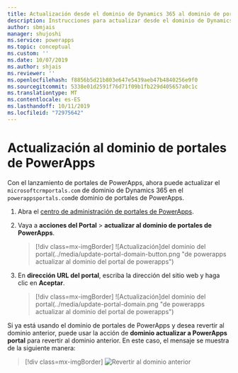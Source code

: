 ```yaml
---
title: Actualización desde el dominio de Dynamics 365 al dominio de portales de PowerApps | MicrosoftDocs
description: Instrucciones para actualizar desde el dominio de Dynamics 365 al dominio de portales de PowerApps.
author: sbmjais
manager: shujoshi
ms.service: powerapps
ms.topic: conceptual
ms.custom: ''
ms.date: 10/07/2019
ms.author: shjais
ms.reviewer: ''
ms.openlocfilehash: f8856b5d21b803e647e5439aeb47b4840256e9f0
ms.sourcegitcommit: 5338e01d2591f76d71f09b1fb229d405657a0c1c
ms.translationtype: MT
ms.contentlocale: es-ES
ms.lasthandoff: 10/11/2019
ms.locfileid: "72975642"
---
```

# <a name="update-to-powerapps-portals-domain"></a>Actualización al dominio de portales de PowerApps

Con el lanzamiento de portales de PowerApps, ahora puede actualizar el `microsoftcrmportals.com` de dominio de Dynamics 365 en el `powerappsportals.com`de dominio de portales de PowerApps.

1. Abra el [centro de administración de portales de PowerApps](admin-overview.md).

2. Vaya a **acciones del Portal** > **actualizar al dominio de portales de PowerApps**.

    > [!div class=mx-imgBorder]
    > ![Actualización]del dominio del portal(../media/update-portal-domain-button.png "de powerapps actualizar al dominio del portal de powerapps")

3. En **dirección URL del portal**, escriba la dirección del sitio web y haga clic en **Aceptar**.

    > [!div class=mx-imgBorder]
    > ![Actualización]del dominio del portal(../media/update-portal-domain.png "de powerapps actualizar al dominio del portal de powerapps")

Si ya está usando el dominio de portales de PowerApps y desea revertir al dominio anterior, puede usar la acción de **dominio actualizar a PowerApps portal** para revertir al dominio anterior. En este caso, el mensaje se muestra de la siguiente manera:

> [!div class=mx-imgBorder]
> ![Revertir al dominio anterior](../media/revert-portal-domain.png "revertir al dominio anterior")
